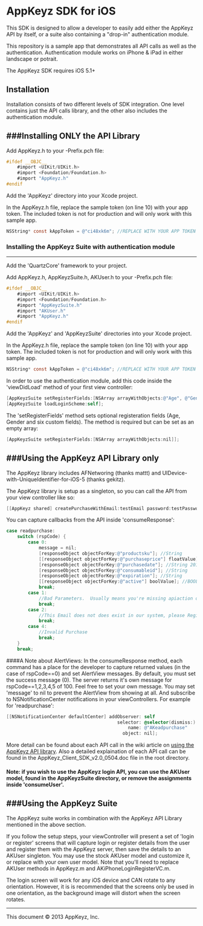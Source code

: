 AppKeyz SDK for iOS
============

This SDK is designed to allow a developer to easily add either the AppKeyz API by itself, or a suite also containing a "drop-in" authentication module.

This repository is a sample app that demonstrates all API calls as well as the authentication. Authentication module works on iPhone & iPad in either landscape or potrait.

The AppKeyz SDK requires iOS 5.1+

Installation
------------

Installation consists of two different levels of SDK integration. One level contains just the API calls library, and the other also includes the authentication module.

###Installing ONLY the API Library
------
Add AppKeyz.h to your <Application Name>-Prefix.pch file:

```objective-C
#ifdef __OBJC__
    #import <UIKit/UIKit.h>
    #import <Foundation/Foundation.h>
    #import "AppKeyz.h"
#endif
```

Add the 'AppKeyz' directory into your Xcode project.

In the AppKeyz.h file, replace the sample token (on line 10) with your app token. The included token is not for production and will only work with this sample app.

```objective-c
NSString* const kAppToken = @"ci48xk6m"; //REPLACE WITH YOUR APP TOKEN
```


### Installing the AppKeyz Suite with authentication module
------

Add the 'QuartzCore' framework to your project.

Add AppKeyz.h, AppKeyzSuite.h, AKUser.h to your <Application Name>-Prefix.pch file:

```objective-C
#ifdef __OBJC__
    #import <UIKit/UIKit.h>
    #import <Foundation/Foundation.h>
    #import "AppKeyzSuite.h"
    #import "AKUser.h"
    #import "AppKeyz.h"
#endif
```

Add the 'AppKeyz' and 'AppKeyzSuite' directories into your Xcode project.

In the AppKeyz.h file, replace the sample token (on line 10) with your app token. The included token is not for production and will only work with this sample app.

```objective-c
NSString* const kAppToken = @"ci48xk6m"; //REPLACE WITH YOUR APP TOKEN
```

In order to use the authentication module, add this code inside the 'viewDidLoad' method of your first view controller:

```objective-c
[AppKeyzSuite setRegisterFields:[NSArray arrayWithObjects:@"Age", @"Gender", nil]];
[AppKeyzSuite loadLoginScheme:self];
```

The 'setRegisterFields' method sets optional registeration fields (Age, Gender and six custom fields). The method is required but can be set as an empty array:

```objective-c
[AppKeyzSuite setRegisterFields:[NSArray arrayWithObjects:nil]];
```

###Using the AppKeyz API Library only
------

The AppKeyz library includes AFNetworing (thanks mattt) and UIDevice-with-UniqueIdentifier-for-iOS-5 (thanks gekitz).

The AppKeyz library is setup as a singleton, so you can call the API from your view controller like so:

```objective-c
[[AppKeyz shared] createPurchaseWithEmail:testEmail password:testPassword productSku:@"appkeyztest1" purchasePrice:-1 balance:-1 expiration:@""];
```

You can capture callbacks from the API inside 'consumeResponse':

```objective-c
case readpurchase:
    switch (rspCode) {
        case 0:
            message = nil;
            [responseObject objectForKey:@"productsku"]; //String
            [[responseObject objectForKey:@"purchaseprice"] floatValue]; //float
            [responseObject objectForKey:@"purchasedate"]; //String 2013-01-01 format
            [responseObject objectForKey:@"consumableid"]; //String
            [responseObject objectForKey:@"expiration"]; //String
            [[responseObject objectForKey:@"active"] boolValue]; //BOOL
            break;
        case 1:
            //Bad Parameters.  Usually means you're missing apiaction or apptoken
            break;
        case 2:
            //This Email does not does exist in our system, please Register or log in using a different email
            break;
        case 4:
            //Invalid Purchase
            break;
    }
    break;
```

####A Note about AlertViews:
In the consumeResponse method, each command has a place for the developer to capture returned values (in the case of rspCode==0) and set AlertView messages. By default, you must set the success message (0). The server returns it's own message for rspCode==1,2,3,4,5 of 100. Feel free to set your own message. You may set 'message' to nil to prevent the AlertView from showing at all.
And subscribe to NSNotificationCenter notifications in your viewControllers. For example for 'readpurchase':

```objective-C
[[NSNotificationCenter defaultCenter] addObserver: self
                                         selector: @selector(dismiss:)
                                             name: @"AKeadpurchase"
                                           object: nil];
```

More detail can be found about each API call in the wiki article on <a href="https://github.com/AppKeyz/app-keyz-ios/wiki/AppKeyz-API-Library">using the AppKeyz API library</a>. Also a detailed explaination of each API call can be found in the AppKeyz_Client_SDK_v2.0_0504.doc file in the root directory.

#### Note: if you wish to use the AppKeyz login API, you can use the AKUser model, found in the AppKeyzSuite directory, or remove the assignments inside 'consumeUser'.


###Using the AppKeyz Suite
------

The AppKeyz suite works in combination with the AppKeyz API Library mentioned in the above section.

If you follow the setup steps, your viewController will present a set of 'login or register' screens that will capture login or register details from the user and register them with the AppKeyz server, then save the details to an AKUser singleton. You may use the stock AKUser model and customize it, or replace with your own user model. Note that you'll need to replace AKUser methods in AppKeyz.m and AKiPhoneLoginRegisterVC.m.

The login screen will work for any iOS device and CAN rotate to any orientation. However, it is is recommended that the screens only be used in one orientation, as the background image will distort when the screen rotates.

------
This document &copy; 2013 AppKeyz, Inc.
